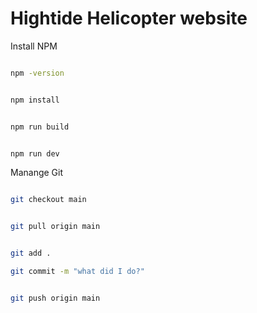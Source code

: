 # Hightide Helicopter website 

Install NPM

```bash

npm -version

```
```bash

npm install

```
```bash

npm run build

```
```bash

npm run dev

```

Manange Git

```bash

git checkout main

```

```bash

git pull origin main

```

```bash

git add .

```

```bash
git commit -m "what did I do?"

```

```bash

git push origin main

```
